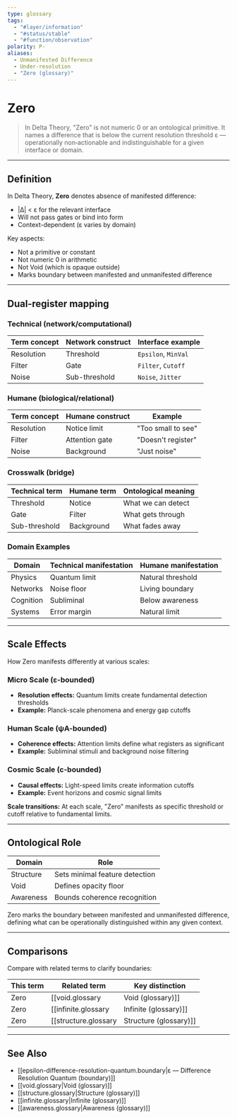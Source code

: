 ```yaml
---
type: glossary
tags:
  - "#layer/information"
  - "#status/stable"
  - "#function/observation"
polarity: P-
aliases:
  - Unmanifested Difference
  - Under-resolution
  - "Zero (glossary)"
---
```


# Zero

> In Delta Theory, "Zero" is not numeric 0 or an ontological primitive. It names a difference that is below the current resolution threshold ε — operationally non‑actionable and indistinguishable for a given interface or domain.

---

## Definition

In Delta Theory, **Zero** denotes absence of manifested difference:
- |∆| < ε for the relevant interface
- Will not pass gates or bind into form
- Context-dependent (ε varies by domain)

Key aspects:
- Not a primitive or constant
- Not numeric 0 in arithmetic
- Not Void (which is opaque outside)
- Marks boundary between manifested and unmanifested difference

---

## Dual‑register mapping

### Technical (network/computational)

| Term concept | Network construct | Interface example |
|-------------|------------------|-------------------|
| Resolution | Threshold | `Epsilon`, `MinVal` |
| Filter | Gate | `Filter`, `Cutoff` |
| Noise | Sub-threshold | `Noise`, `Jitter` |

### Humane (biological/relational)

| Term concept | Humane construct | Example |
|-------------|------------------|----------|
| Resolution | Notice limit | "Too small to see" |
| Filter | Attention gate | "Doesn't register" |
| Noise | Background | "Just noise" |

### Crosswalk (bridge)

| Technical term | Humane term | Ontological meaning |
|---------------|-------------|-------------------|
| Threshold | Notice | What we can detect |
| Gate | Filter | What gets through |
| Sub-threshold | Background | What fades away |

### Domain Examples

| Domain | Technical manifestation | Humane manifestation |
|--------|------------------------|---------------------|
| Physics | Quantum limit | Natural threshold |
| Networks | Noise floor | Living boundary |
| Cognition | Subliminal | Below awareness |
| Systems | Error margin | Natural limit |

---

## Scale Effects

How Zero manifests differently at various scales:

### Micro Scale (ε-bounded)
- **Resolution effects:** Quantum limits create fundamental detection thresholds
- **Example:** Planck-scale phenomena and energy gap cutoffs

### Human Scale (ψA-bounded)
- **Coherence effects:** Attention limits define what registers as significant
- **Example:** Subliminal stimuli and background noise filtering

### Cosmic Scale (c-bounded)
- **Causal effects:** Light-speed limits create information cutoffs
- **Example:** Event horizons and cosmic signal limits

**Scale transitions:** At each scale, "Zero" manifests as specific threshold or cutoff relative to fundamental limits.

---

## Ontological Role

| Domain | Role |
|--------|------|
| Structure | Sets minimal feature detection |
| Void | Defines opacity floor |
| Awareness | Bounds coherence recognition |

Zero marks the boundary between manifested and unmanifested difference, defining what can be operationally distinguished within any given context.

---

## Comparisons

Compare with related terms to clarify boundaries:

| This term | Related term | Key distinction |
|-----------|-------------|----------------|
| Zero | [[void.glossary|Void (glossary)]] | Zero is below threshold; Void is opaque outside |
| Zero | [[infinite.glossary|Infinite (glossary)]] | Zero is under-resolution; Infinite is beyond bounds |
| Zero | [[structure.glossary|Structure (glossary)]] | Zero lacks manifestation; Structure has boundaries |

---

## See Also

- [[epsilon-difference-resolution-quantum.boundary|ε — Difference Resolution Quantum (boundary)]]
- [[void.glossary|Void (glossary)]]
- [[structure.glossary|Structure (glossary)]]
- [[infinite.glossary|Infinite (glossary)]]
- [[awareness.glossary|Awareness (glossary)]]